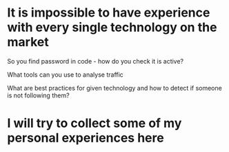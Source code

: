 # It is impossible to have experience with every single technology on the market

So you find password in code - how do you check it is active?

What tools can you use to analyse traffic

What are best practices for given technology and how to detect if someone is not following them?

# I will try to collect some of my personal experiences here 
